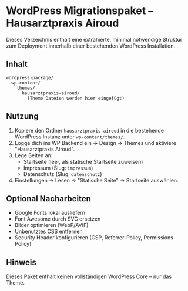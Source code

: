 # WordPress Migrationspaket – Hausarztpraxis Airoud

Dieses Verzeichnis enthält eine extrahierte, minimal notwendige Struktur zum Deployment innerhalb einer bestehenden WordPress Installation.

## Inhalt
```
wordpress-package/
  wp-content/
    themes/
      hausarztpraxis-airoud/
        (Theme Dateien werden hier eingefügt)
```

## Nutzung
1. Kopiere den Ordner `hausarztpraxis-airoud` in die bestehende WordPress Instanz unter `wp-content/themes/`.
2. Logge dich ins WP Backend ein → Design → Themes und aktiviere "Hausarztpraxis Airoud".
3. Lege Seiten an:
   - Startseite (leer, als statische Startseite zuweisen)
   - Impressum (Slug: `impressum`)
   - Datenschutz (Slug: `datenschutz`)
4. Einstellungen → Lesen → "Statische Seite" → Startseite auswählen.

## Optional Nacharbeiten
- Google Fonts lokal ausliefern
- Font Awesome durch SVG ersetzen
- Bilder optimieren (WebP/AVIF)
- Unbenutztes CSS entfernen
- Security Header konfigurieren (CSP, Referrer-Policy, Permissions-Policy)

## Hinweis
Dieses Paket enthält keinen vollständigen WordPress Core – nur das Theme.
